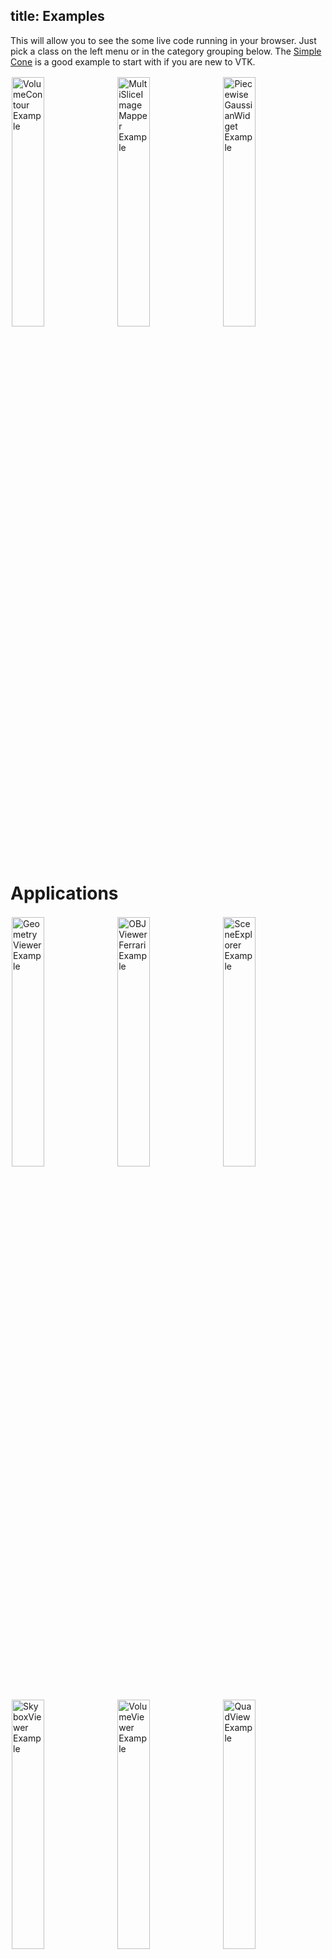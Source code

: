 title: Examples
---

<style>
  .categories {
    columns: 2 200px;
    column-gap: 1rem;
  }

  .category {
    break-inside: avoid;
    display: inline-block;
    width: 100%;
  }

  .categories br {
    display: none;
  }

  .category ul {
    margin-top: 0;
  }

  .gallery img {
    width: 32%;
    display: inline-block;
    padding: 2px;
  }

  .gallery br {
    display: none;
  }
</style>

This will allow you to see the some live code running in your browser. Just pick a class on the left menu or in the category grouping below. The [Simple Cone](SimpleCone.html) is a good example to start with if you are new to VTK.

<div class="gallery">

[![VolumeContour Example][VolumeContour]](./VolumeContour.html)
[![MultiSliceImageMapper Example][MultiSliceImageMapper]](./MultiSliceImageMapper.html)
[![PiecewiseGaussianWidget Example][PiecewiseGaussianWidget]](./PiecewiseGaussianWidget.html)

</div>

[MultiSliceImageMapper]: ../docs/gallery/MultiSliceImageMapper.jpg
[PiecewiseGaussianWidget]: ../docs/gallery/PiecewiseGaussianWidget.jpg
[VolumeContour]: ../docs/gallery/VolumeContour.jpg

# Applications

<div class="gallery">

[![GeometryViewer Example][GeometryViewerBrainBloodVessels]](./GeometryViewer.html "Load and visualize meshes")
[![OBJViewerFerrari Example][OBJViewerFerrari]](./OBJViewer.html "Load OBJ files with textures")
[![SceneExplorer Example][SceneExplorerVesselWithStreamlines]](./SceneExplorer.html "Load exported ParaView scenes")
[![SkyboxViewer Example][SkyboxViewer]](./SkyboxViewer.html "Skybox with VR support")
[![VolumeViewer Example][VolumeViewer]](./VolumeViewer.html "Load and visualize volumes")
[![QuadView Example][QuadView]](./QuadView.html "QuadView")

</div>

[GeometryViewerBrainBloodVessels]: ../docs/gallery/GeometryViewerBrainBloodVessels2.jpg
[OBJViewerFerrari]: ../docs/gallery/OBJViewerFerrari.jpg
[SceneExplorerVesselWithStreamlines]: ../docs/gallery/SceneExplorerVesselWithStreamlines.jpg
[SkyboxViewer]: ../docs/gallery/SkyboxViewer.jpg
[VolumeViewer]: ../docs/gallery/VolumeViewer.jpg
[QuadView]: ../docs/gallery/QuadView.jpg

# Geometry

<div class="gallery">

[![ImplicitBoolean Example][ImplicitBoolean]](./ImplicitBoolean.html "ImplicitBoolean")

<div>

[ImplicitBoolean]: ../docs/gallery/ImplicitBoolean.jpg

# Volume

<div class="gallery">

[![MultiSliceImageMapper Example][MultiSliceImageMappergif]](./MultiSliceImageMapper.html "MultiSliceImageMapper")
[![TestVolumeTypes Example][TestVolumeTypes]](./TestVolumeTypes.html "TestVolumeTypes")

<div>

[MultiSliceImageMappergif]: ../docs/gallery/MultiSliceImageMapper.gif
[TestVolumeTypes]: ../docs/gallery/TestVolumeTypes.jpg

# Filters

<div class="gallery">

[![Calculator Example][Calculator2]](./Calculator.html "Calculator")
[![ClipClosedSurface Example][ClipClosedSurface]](./ClipClosedSurface.html "ClipClosedSurface")
[![ContourLoopExtraction Example][ContourLoopExtraction]](./ContourLoopExtraction.html "ContourLoopExtraction")
[![ContourTriangulator Example][ContourTriangulator]](./ContourTriangulator.html "ContourTriangulator")
[![ImageCropFilter Example][ImageCropFilter]](./ImageCropFilter.html "ImageCropFilter")
[![ImageMarchingCubes Example][ImageMarchingCubes]](./ImageMarchingCubes.html "ImageMarchingCubes")
[![ImageMarchingSquares Example][ImageMarchingSquares]](./ImageMarchingSquares.html "ImageMarchingSquares")
[![ImageStreamline Example][ImageStreamline]](./ImageStreamline.html "ImageStreamline")
[![OBBTree Example][OBBTree]](./OBBTree.html "OBBTree")
[![OutlineFilter Example][OutlineFilter]](./OutlineFilter.html "OutlineFilter")
[![ScalarToRGBA Example][ScalarToRGBA]](./ScalarToRGBA.html "ScalarToRGBA")
[![TriangleFilter Example][TriangleFilter]](./TriangleFilter.html "TriangleFilter")
[![TubeFilter Example][TubeFilter]](./TubeFilter.html "TubeFilter")
[![Cutter Example][Cutter]](./Cutter.html "Cutter")
[![PolyDataNormals Example][PolyDataNormals]](./PolyDataNormals.html "PolyDataNormals")

<div>

[Calculator2]: ../docs/gallery/Calculator2.jpg
[ClipClosedSurface]: ../docs/gallery/ClipClosedSurface.jpg
[ContourLoopExtraction]: ../docs/gallery/ContourLoopExtraction.jpg
[ContourTriangulator]: ../docs/gallery/ContourTriangulator.jpg
[ImageCropFilter]: ../docs/gallery/ImageCropFilter.jpg
[ImageMarchingCubes]: ../docs/gallery/ImageMarchingCubes.jpg
[ImageMarchingSquares]: ../docs/gallery/ImageMarchingSquares.jpg
[ImageStreamline]: ../docs/gallery/ImageStreamline.jpg
[OBBTree]: ../docs/gallery/OBBTree.jpg
[OutlineFilter]: ../docs/gallery/OutlineFilter.jpg
[ScalarToRGBA]: ../docs/gallery/ScalarToRGBA.jpg
[TriangleFilter]: ../docs/gallery/TriangleFilter.jpg
[TubeFilter]: ../docs/gallery/TubeFilter.jpg
[Cutter]: ../docs/gallery/Cutter.jpg
[PolyDataNormals]: ../docs/gallery/PolyDataNormals.jpg

# Sources

<div class="gallery">

[![ArrowSource Example][ArrowSource]](./ArrowSource.html "ArrowSource")
[![CircleSource Example][CircleSource]](./CircleSource.html "CircleSource")
[![ConcentricCylinderSource Example][ConcentricCylinderSource]](./ConcentricCylinderSource.html "ConcentricCylinderSource")
[![ConeSource Example][ConeSource]](./ConeSource.html "ConeSource")
[![Cone Example][Cone]](./Cone.html "Cone source")
[![CubeSource Example][CubeSource]](./CubeSource.html "CubeSource")
[![Cursor3D Example][Cursor3D]](./Cursor3D.html "Cursor3D")
[![CylinderSource Example][CylinderSource]](./CylinderSource.html "CylinderSource")
[![LineSource Example][LineSource]](./LineSource.html "LineSource")
[![PlaneSource Example][PlaneSource]](./PlaneSource.html "PlaneSource")
[![PointSource Example][PointSource]](./PointSource.html "PointSource")
[![SLICSource Example][SLICSource]](./SLICSource.html "SLICSource")
[![SphereSource Example][SphereSource]](./SphereSource.html "SphereSource")
[![WarpScalar Example][WarpScalargif]](./WarpScalar.html "WarpScalar")
[![WindowedSincPolyDataFilter Example][WindowedSincPolyDataFilter]](./WindowedSincPolyDataFilter.html "WindowedSincPolyDataFilter")

<div>

[ArrowSource]: ../docs/gallery/ArrowSource.jpg
[CircleSource]: ../docs/gallery/CircleSource.jpg
[ConcentricCylinderSource]: ../docs/gallery/ConcentricCylinderSource.jpg
[ConeSource]: ../docs/gallery/ConeSource.jpg
[Cone]: ../docs/gallery/Cone.jpg
[CubeSource]: ../docs/gallery/CubeSource.jpg
[Cursor3D]: ../docs/gallery/Cursor3D.gif
[CylinderSource]: ../docs/gallery/CylinderSource.jpg
[LineSource]: ../docs/gallery/LineSource.jpg
[PlaneSource]: ../docs/gallery/PlaneSource.jpg
[PointSource]: ../docs/gallery/PointSource.jpg
[SLICSource]: ../docs/gallery/SLICSource.jpg
[SphereSource]: ../docs/gallery/SphereSource.gif
[WarpScalargif]: ../docs/gallery/WarpScalar.gif
[WindowedSincPolyDataFilter]: ../docs/gallery/WindowedSincPolyDataFilter.gif

# IO

<div class="gallery">

[![DracoReader Example][DracoReaderWithIcon]](./DracoReader.html "Draco reader(drc)")
[![PLYReader Example][PLYReaderWithIcon]](./PLYReader.html "PLY reader(ply)")
[![PLYWriter Example][PLYWriterWithIcon]](./PLYWriter.html "PLY writer(ply)")
[![STLReader Example][STLReaderWithIcon]](./STLReader.html "STL reader(stl)")
[![STLWriter Example][STLWriterWithIcon]](./STLWriter.html "STL writer(stl)")
[![PolyDataReader Example][PolyDataReaderWithIcon]](./PolyDataReader.html "VTK legacy reader(VTK)")
[![ElevationReader Example][ElevationReaderWithIcon]](./ElevationReader.html "Elevation reader(CSV, JPG)")
[![OBJReader Example][OBJReaderWithIcon]](./OBJReader.html "OBJ reader(OBJ, MTL, JPG)")
[![PDBReader Example][PDBReaderWithIcon]](./PDBReader.html "PDB reader(OBJ, MTL, JPG)")
[![XMLImageDataWriter Example][XMLImageDataWriterWithIcon]](./XMLImageDataWriter.html "ImageData XML writer(VTI)")
[![XMLPolyDataDataWriter Example][XMLPolyDataWriterWithIcon]](./XMLPolyDataWriter.html "PolyData XML writer(VTP)")
[![ZipHttpReader Example][ZipHttpReaderWithIcon]](./ZipHttpReader.html "ZIP http reader(ZIP)")
[![HttpDataSetReader Example][HttpDataSetReaderWithIcon]](./HttpDataSetReader.html "Import a VTK dataset")
[![HttpDataSetSeriesReader Example][HttpDataSetSeriesReaderWithIcon]](./HttpDataSetSeriesReader.html "Import a VTK dataset with time support.")
[![HttpSceneLoader Example][HttpSceneLoaderWithIcon]](./HttpSceneLoader.html "Import a VTK scene (data + representation)")
[![OfflineLocalView Example][OfflineLocalViewWithIcon]](./OfflineLocalView.html "Load a serialized scene (VTKSZ)")

</div>

[DracoReaderWithIcon]: ../docs/gallery/DracoReaderWithIcon.jpg
[PLYReaderWithIcon]: ../docs/gallery/PLYReaderWithIcon.jpg
[PLYWriterWithIcon]: ../docs/gallery/PLYWriterWithIcon.jpg
[STLReaderWithIcon]: ../docs/gallery/STLReaderWithIcon.jpg
[STLWriterWithIcon]: ../docs/gallery/STLWriterWithIcon.jpg
[PolyDataReaderWithIcon]: ../docs/gallery/VTKReaderWithIcon.jpg
[ElevationReaderWithIcon]: ../docs/gallery/ElevationReaderWithIcon.jpg
[OBJReaderWithIcon]: ../docs/gallery/OBJReaderWithIcon.jpg
[PDBReaderWithIcon]: ../docs/gallery/PDBReaderWithIcon.jpg
[XMLImageDataWriterWithIcon]: ../docs/gallery/XMLImageDataWriterWithIcon.jpg
[XMLPolyDataWriterWithIcon]: ../docs/gallery/XMLPolyDataWriterWithIcon.jpg
[ZipHttpReaderWithIcon]: ../docs/gallery/ZipHttpReaderWithIcon.jpg
[HttpDataSetReaderWithIcon]: ../docs/gallery/HttpDataSetReaderWithIcon.jpg
[HttpDataSetSeriesReaderWithIcon]: ../docs/gallery/HttpDataSetSeriesReaderWithIcon.gif
[HttpSceneLoaderWithIcon]: ../docs/gallery/HttpSceneLoaderWithIcon.jpg
[OfflineLocalViewWithIcon]: ../docs/gallery/OfflineLocalViewWithIcon.jpg

# Actors

<div class="gallery">

[![ScalarBarActor Example][ScalarBarActor]](./ScalarBarActor.html "Scalar bar/color legend/LUT actor")
[![Actor2D Example][Actor2D]](./Actor2D.html "Actor2D")
[![CubeAxes Example][CubeAxes]](./CubeAxes.html "Cube axes around an actor")

</div>

[ScalarBarActor]: ../docs/gallery/ScalarBarActor.jpg
[Actor2D]: ../docs/gallery/Actor2D.jpg
[CubeAxes]: ../docs/gallery/CubeAxes.jpg

# Rendering

<div class="gallery">

[![DepthTest Example][DepthTest]](./DepthTest.html "Capture and render the depth buffer of the scene")
[![Texture Example][Texture]](./Texture.html "Apply a texture on a sphere")
[![Convolution2DPass Example][Convolution2DPass]](./Convolution2DPass.html "Convolution2DPass")
[![ManyRenderers Example][ManyRenderers]](./ManyRenderers.html "ManyRenderers")
[![ManyRenderWindows Example][ManyRenderWindows]](./ManyRenderWindows.html "ManyRenderWindows")

</div>

[Convolution2DPass]: ../docs/gallery/Convolution2DPass.gif
[DepthTest]: ../docs/gallery/DepthTest.jpg
[Texture]: ../docs/gallery/Texture.jpg
[ManyRenderers]: ../docs/gallery/ManyRenderers.gif
[ManyRenderWindows]: ../docs/gallery/ManyRenderWindows.jpg

## Geometry Rendering

<div class="gallery">

[![SphereMapper Example][SphereMapper]](./SphereMapper.html "GPU sphere mapper")
[![StickMapper Example][StickMapper]](./StickMapper.html "GPU stick/cylinder/column mapper")
[![Glyph3DMapper Example][Glyph3DMapper]](./Glyph3DMapper.html "Glyph mapper to render the same object multiple times")
[![SphereArrays Example][SphereArray]](./SphereArray.html "SphereArray")
[![GlyphRotation Example][GlyphRotation]](./GlyphRotation.html "Apply rotations on the glyph mapper")
[![TimeSeries Example][TimeSeries]](./TimeSeries.html "Time based dataset")
[![SurfaceLICMapper Example][SurfaceLICMapper]](./SurfaceLICMapper.html "Surface Line Integral Convolution (LIC) mapper")

</div>

[SurfaceLICMapper]: ../docs/gallery/SurfaceLICMapper.jpg
[Glyph3DMapper]: ../docs/gallery/Glyph3DMapper.jpg
[SphereMapper]: ../docs/gallery/SphereMapper.jpg
[StickMapper]: ../docs/gallery/StickMapper.jpg
[SphereArray]: ../docs/gallery/SphereArray.jpg
[GlyphRotation]: ../docs/gallery/GlyphRotation.jpg
[TimeSeries]: ../docs/gallery/TimeSeries.gif

## Image Rendering

<div class="gallery">

[![ImageLabelOutline Example][ImageLabelOutline]](./ImageLabelOutline.html "ImageLabelOutline")
[![ImageMapper Example][ImageMapper]](./ImageMapper.html "2D orthogonal axis image mapper")
[![ImageResliceMapper Example][ImageResliceMapper]](./ImageResliceMapper.html "GPU 2D reslice/oblique/MPR mapper")
[![ImageCPRMapper Example][ImageCPRMapper]](./ImageCPRMapper.html "Curved Planar Reformat GPU mapper, stretched and straightened")
[![VolumeOutline Example][VolumeOutline]](./VolumeOutline.html "VolumeOutline")

<div>

[ImageLabelOutline]: ../docs/gallery/ImageLabelOutline.jpg
[ImageCPRMapper]: ../docs/gallery/ImageCPRMapper.jpg
[ImageResliceMapper]: ../docs/gallery/ImageResliceMapper.gif
[ImageMapper]: ../docs/gallery/ImageMapper.jpg
[VolumeOutline]: ../docs/gallery/VolumeOutline.jpg

## Volume Rendering

<div class="gallery">

[![VolumeClipPlane Example][VolumeClipPlane]](./VolumeClipPlane.html "VolumeClipPlane")
[![VolumeContour Example][VolumeContourgif]](./VolumeContour.html "VolumeContour")
[![VolumeMapperBlendModes Example][VolumeMapperBlendModes]](./VolumeMapperBlendModes.html "VolumeMapperBlendModes")
[![VolumeMapperLightAndShadow Example][VolumeMapperLightAndShadow]](./VolumeMapperLightAndShadow.html "VolumeMapperLightAndShadow")
[![VolumeMapperParallelProjection Example][VolumeMapperParallelProjection]](./VolumeMapperParallelProjection.html "VolumeMapperParallelProjection")
[![VolumeRenderingWithPolyData Example][VolumeRenderingWithPolyData]](./VolumeRenderingWithPolyData.html "VolumeRenderingWithPolyData")
[![VolumeMapper Example][VolumeMapper]](./VolumeMapper.html "3D volume ray cast mapper witch volumetric scattering")

</div>

[VolumeClipPlane]: ../docs/gallery/VolumeClipPlane.jpg
[VolumeContourgif]: ../docs/gallery/VolumeContour.gif
[VolumeMapperBlendModes]: ../docs/gallery/VolumeMapperBlendModes.gif
[VolumeMapperLightAndShadow]: ../docs/gallery/VolumeMapperLightAndShadow.jpg
[VolumeMapperParallelProjection]: ../docs/gallery/VolumeMapperParallelProjection.jpg
[VolumeRenderingWithPolyData]: ../docs/gallery/VolumeRenderingWithPolyData.jpg
[VolumeMapper]: ../docs/gallery/VolumeMapper.jpg

# Interaction/Picking/Selecting

<div class="gallery">

[![DeviceOrientationToCamera Example][DeviceOrientationToCamera]](./DeviceOrientationToCamera.html "DeviceOrientationToCamera")
[![InteractorStyleHMDXR Example][InteractorStyleHMDXR]](./InteractorStyleHMDXR.html "InteractorStyleHMDXR")
[![InteractorStyleManipulator Example][InteractorStyleManipulator]](./InteractorStyleManipulator.html "InteractorStyleManipulator")
[![InteractorStyleTrackballCamera Example][InteractorStyleTrackballCamera]](./InteractorStyleTrackballCamera.html "InteractorStyleTrackballCamera")
[![InteractorStyleUnicam Example][InteractorStyleUnicam]](./InteractorStyleUnicam.html "InteractorStyleUnicam")
[![KeyboardCameraManipulator Example][KeyboardCameraManipulator]](./KeyboardCameraManipulator.html "KeyboardCameraManipulator")
[![MouseRangeManipulator Example][MouseRangeManipulator]](./MouseRangeManipulator.html "MouseRangeManipulator")
[![PiecewiseGaussianWidget Example][PiecewiseGaussianWidget]](./PiecewiseGaussianWidget.html "PiecewiseGaussianWidget")
[![TimeStepBasedAnimationHandler Example][TimeStepBasedAnimationHandler]](./TimeStepBasedAnimationHandler.html "TimeStepBasedAnimationHandler")
[![CellPicker Example][CellPicker]](./CellPicker.html "CPU cell picker/selector")
[![PointPicker Example][PointPicker]](./PointPicker.html "CPU point picker/selector")
[![HardwareSelector Example][HardwareSelector]](./HardwareSelector.html "GPU point/cell picker/selector with properties")

</div>

[DeviceOrientationToCamera]: ../docs/gallery/DeviceOrientationToCamera.jpg
[InteractorStyleHMDXR]: ../docs/gallery/InteractorStyleHMDXR.jpg
[InteractorStyleManipulator]: ../docs/gallery/InteractorStyleManipulator.jpg
[InteractorStyleTrackballCamera]: ../docs/gallery/InteractorStyleTrackballCamera.jpg
[InteractorStyleUnicam]: ../docs/gallery/InteractorStyleUnicam.jpg
[KeyboardCameraManipulator]: ../docs/gallery/KeyboardCameraManipulator.jpg
[MouseRangeManipulator]: ../docs/gallery/MouseRangeManipulator.jpg
[PiecewiseGaussianWidget]: ../docs/gallery/PiecewiseGaussianWidget.jpg
[TimeStepBasedAnimationHandler]: ../docs/gallery/TimeStepBasedAnimationHandler.gif
[CellPicker]: ../docs/gallery/CellPicker.jpg
[PointPicker]: ../docs/gallery/PointPicker.jpg
[HardwareSelector]: ../docs/gallery/HardwareSelector.jpg

# Widgets

<div class="gallery">

[![AngleWidget Example][AngleWidget]](./AngleWidget.html "Angle (radian, degree) widget example")
[![Box Example][Box]](./Box.html "Box")
[![ImageCroppingWidget Example][ImageCroppingWidget]](./ImageCroppingWidget.html "Crop/Clip volume rendering with a bounding box/cube/orthogonal planes")
[![ImplicitPlaneWidget Example][ImplicitPlaneWidget]](./ImplicitPlaneWidget.html "Translate and orient an implicit plane with normal and origin")
[![InteractiveOrientationWidget Example][InteractiveOrientationWidget]](./InteractiveOrientationWidget.html "Corner coordinate system orientation widget")
[![LabelWidget Example][LabelWidget]](./LabelWidget.html "Place, edit text size and color of label widget")
[![LineWidget Example][LineWidget]](./LineWidget.html "Place and edit line/distance widget with handles")
[![PaintWidget Example][PaintWidget]](./PaintWidget.html "Draw strokes, create rectangle, square, ellipse and disk 2D widgets")
[![PolyLineWidget Example][PolyLineWidget]](./PolyLineWidget.html "Place multiple connected handles with text")
[![ResliceCursorWidget Example][ResliceCursorWidget]](./ResliceCursorWidget.html "Axial Coronal and Sagittal MPR/Oblique/Reformatted/Resliced/Slab/MIP views")
[![ShapeWidget Example][ShapeWidget]](./ShapeWidget.html "2D shape widgets with text information")
[![SphereWidget Example][SphereWidget]](./SphereWidget.html "2D sphere widget controlled with radius")
[![SplineWidget Example][SplineWidget]](./PaintWidget.html "Widget to draw open or closed (triangularized) sharp/smooth polygon widget")

</div>

[AngleWidget]: ../docs/gallery/AngleWidget.png
[ImageCroppingWidget]: ../docs/gallery/ImageCroppingWidget.jpg
[ImplicitPlaneWidget]: ../docs/gallery/ImplicitPlaneWidget.png
[InteractiveOrientationWidget]: ../docs/gallery/InteractiveOrientationWidget.png
[LabelWidget]: ../docs/gallery/LabelWidget.png
[LineWidget]: ../docs/gallery/LineWidget.png
[PaintWidget]: ../docs/gallery/PaintWidget.gif
[PolyLineWidget]: ../docs/gallery/PolyLineWidget.png
[ResliceCursorWidget]: ../docs/gallery/ResliceCursorWidget.gif
[ShapeWidget]: ../docs/gallery/ShapeWidget.png
[SphereWidget]: ../docs/gallery/SphereWidget.jpg
[SplineWidget]: ../docs/gallery/SplineWidget.gif
[Box]: ../docs/gallery/Box.jpg

# Connectivity

<div class="gallery">

[![AR Example][ARWithLogo]](./AR.html "AR with WebXR")
[![VR Example][VRWithLogo]](./VR.html "VR with WebXR")
[![LookingGlass Example][LookingGlassWithLogo]](./LookingGlass.html "Render scene into a LookingGlass device")
[![ItkWasmVolume Example][ItkWasmVolumeWithLogo]](./ItkWasmVolume.html "ItkWasmVolume")
[![RemoteView Example][RemoteViewWithLogos]](./RemoteView.html "Connect a VTK or ParaView Python backend server via WebSockets")
[![ImageStream Example][ImageStreamWithLogos]](./ImageStream.html "Stream a ParaView Python backend server via WebSockets under a VTK.js rendering")

</div>

[ARWithLogo]: ../docs/gallery/ArConeWithLogo.jpg
[VRWithLogo]: ../docs/gallery/VrConeWithLogo.jpg
[LookingGlassWithLogo]: ../docs/gallery/LookingGlassConeWithLogo.jpg
[ItkWasmVolumeWithLogo]: ../docs/gallery/ItkWasmVolumeWithLogo.jpg
[RemoteViewWithLogos]: ../docs/gallery/RemoteViewWithLogos.jpg
[ImageStreamWithLogos]: ../docs/gallery/ImageStreamWithLogos.jpg